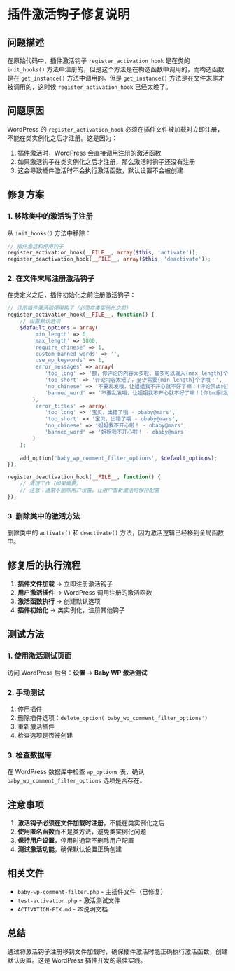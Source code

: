 # 插件激活钩子修复说明

## 问题描述

在原始代码中，插件激活钩子 `register_activation_hook` 是在类的 `init_hooks()` 方法中注册的，但是这个方法是在构造函数中调用的，而构造函数是在 `get_instance()` 方法中调用的。但是 `get_instance()` 方法是在文件末尾才被调用的，这时候 `register_activation_hook` 已经太晚了。

## 问题原因

WordPress 的 `register_activation_hook` 必须在插件文件被加载时立即注册，不能在类实例化之后才注册。这是因为：

1. 插件激活时，WordPress 会直接调用注册的激活函数
2. 如果激活钩子在类实例化之后才注册，那么激活时钩子还没有注册
3. 这会导致插件激活时不会执行激活函数，默认设置不会被创建

## 修复方案

### 1. 移除类中的激活钩子注册

从 `init_hooks()` 方法中移除：
```php
// 插件激活和停用钩子
register_activation_hook(__FILE__, array($this, 'activate'));
register_deactivation_hook(__FILE__, array($this, 'deactivate'));
```

### 2. 在文件末尾注册激活钩子

在类定义之后，插件初始化之前注册激活钩子：
```php
// 注册插件激活和停用钩子（必须在类实例化之前）
register_activation_hook(__FILE__, function() {
    // 设置默认选项
    $default_options = array(
        'min_length' => 0,
        'max_length' => 1800,
        'require_chinese' => 1,
        'custom_banned_words' => '',
        'use_wp_keywords' => 1,
        'error_messages' => array(
            'too_long' => '额，你评论的内容太多啦，最多可以输入{max_length}个字，不要再评论区写论文啊！',
            'too_short' => '评论内容太短了，至少需要{min_length}个字哦！',
            'no_chinese' => '不要乱发哦，让姐姐我不开心就不好了嘛！(评论禁止纯英文字符、数字内容)',
            'banned_word' => '不要乱发哦，让姐姐我不开心就不好了嘛！(你tmd别发广告了ok？你是傻逼吗？！)'
        ),
        'error_titles' => array(
            'too_long' => '宝贝，出错了哦 - obaby@mars',
            'too_short' => '宝贝，出错了哦 - obaby@mars',
            'no_chinese' => '姐姐我不开心啦！ - obaby@mars',
            'banned_word' => '姐姐我不开心啦！ - obaby@mars'
        )
    );
    
    add_option('baby_wp_comment_filter_options', $default_options);
});

register_deactivation_hook(__FILE__, function() {
    // 清理工作（如果需要）
    // 注意：通常不删除用户设置，让用户重新激活时保持配置
});
```

### 3. 删除类中的激活方法

删除类中的 `activate()` 和 `deactivate()` 方法，因为激活逻辑已经移到全局函数中。

## 修复后的执行流程

1. **插件文件加载** → 立即注册激活钩子
2. **用户激活插件** → WordPress 调用注册的激活函数
3. **激活函数执行** → 创建默认选项
4. **插件初始化** → 类实例化，注册其他钩子

## 测试方法

### 1. 使用激活测试页面

访问 WordPress 后台：**设置** → **Baby WP 激活测试**

### 2. 手动测试

1. 停用插件
2. 删除插件选项：`delete_option('baby_wp_comment_filter_options')`
3. 重新激活插件
4. 检查选项是否被创建

### 3. 检查数据库

在 WordPress 数据库中检查 `wp_options` 表，确认 `baby_wp_comment_filter_options` 选项是否存在。

## 注意事项

1. **激活钩子必须在文件加载时注册**，不能在类实例化之后
2. **使用匿名函数**而不是类方法，避免类实例化问题
3. **保持用户设置**，停用时通常不删除用户配置
4. **测试激活功能**，确保默认设置正确创建

## 相关文件

- `baby-wp-comment-filter.php` - 主插件文件（已修复）
- `test-activation.php` - 激活测试文件
- `ACTIVATION-FIX.md` - 本说明文档

## 总结

通过将激活钩子注册移到文件加载时，确保插件激活时能正确执行激活函数，创建默认设置。这是 WordPress 插件开发的最佳实践。

